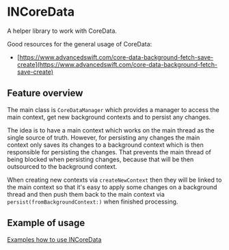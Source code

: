 # INCoreData

A helper library to work with CoreData.

Good resources for the general usage of CoreData:

- [https://www.advancedswift.com/core-data-background-fetch-save-create](https://www.advancedswift.com/core-data-background-fetch-save-create)

## Feature overview

The main class is `CoreDataManager` which provides a manager to access the main context, get new background contexts and to persist any changes.

The idea is to have a main context which works on the main thread as the single source of truth.
However, for persisting any changes the main context only saves its changes to a background context which is then responsible for persisting the changes.
That prevents the main thread of being blocked when persisting changes, because that will be then outsourced to the background context.

When creating new contexts via `createNewContext` then they will be linked to the main context so that it's easy to apply some changes on a background thread and then push them back to the main context via `persist(fromBackgroundContext:)` when finished processing. 

## Example of usage

[Examples how to use INCoreData](https://github.com/indieSoftware/INCoreData/blob/master/docu/UsageExamples.md)

